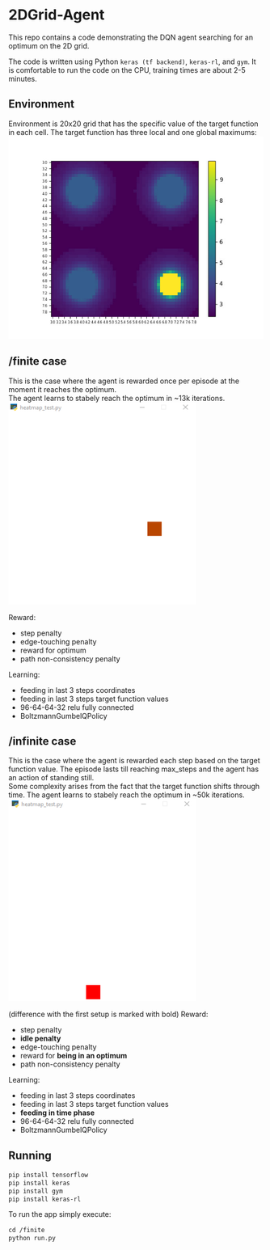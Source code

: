 # 2DGrid-Agent
This repo contains a code demonstrating the DQN agent searching for an optimum on the 2D grid.  

The code is written using Python `keras (tf backend)`, `keras-rl`, and `gym`. It is comfortable to run the code on the CPU, training times are about 2-5 minutes.

## Environment
Environment is 20x20 grid that has the specific value of the target function in each cell. The target function has three local and one global maximums:  
<img src="docs/images/optimum_map.jpg" alt="optimum_map" height="400"/>  

## /finite case
This is the case where the agent is rewarded once per episode at the moment it reaches the optimum.  
The agent learns to stabely reach the optimum in ~13k iterations.  
<img src="docs/images/run_finite.gif" alt="run_finite" height="400"/>

Reward:
* step penalty
* edge-touching penalty
* reward for optimum
* path non-consistency penalty

Learning:
* feeding in last 3 steps coordinates
* feeding in last 3 steps target function values
* 96-64-64-32 relu fully connected
* BoltzmannGumbelQPolicy

## /infinite case
This is the case where the agent is rewarded each step based on the target function value. The episode lasts till reaching max_steps and the agent has an action of standing still.  
Some complexity arises from the fact that the target function shifts through time.
The agent learns to stabely reach the optimum in ~50k iterations.  
<img src="docs/images/run_infinite.gif" alt="run_infinite" height="400"/>

(difference with the first setup is marked with bold)
Reward:
* step penalty
* **idle penalty**
* edge-touching penalty
* reward for **being in an optimum**
* path non-consistency penalty

Learning:
* feeding in last 3 steps coordinates
* feeding in last 3 steps target function values
* **feeding in time phase**
* 96-64-64-32 relu fully connected
* BoltzmannGumbelQPolicy

## Running
```text
pip install tensorflow
pip install keras
pip install gym
pip install keras-rl
```

To run the app simply execute:
```text
cd /finite
python run.py
```